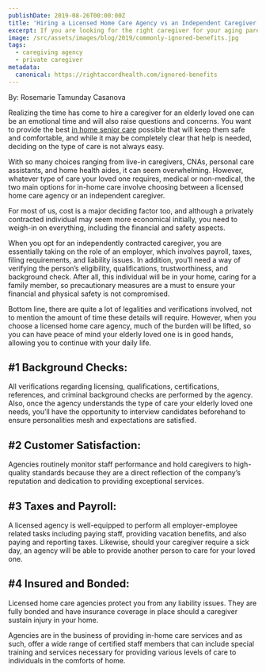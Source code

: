 ```yaml
---
publishDate: 2019-08-26T00:00:00Z
title: 'Hiring a Licensed Home Care Agency vs an Independent Caregiver'
excerpt: If you are looking for the right caregiver for your aging parent, knowing the four commonly ignored benefits of hiring a licensed home care agency vs. hiring an independent caregiver will help you make a better decision.
image: /src/assets/images/blog/2019/commonly-ignored-benefits.jpg
tags:
  - caregiving agency
  - private caregiver
metadata:
  canonical: https://rightaccordhealth.com/ignored-benefits
---
```


By: Rosemarie Tamunday Casanova


Realizing the time has come to hire a caregiver for an elderly loved one can be an emotional time and will also raise questions and concerns. You want to provide the best [in home senior care](https://rightaccordhealth.com/services/live-in-homecare.html) possible that will keep them safe and comfortable, and while it may be completely clear that help is needed, deciding on the type of care is not always easy.

With so many choices ranging from live-in caregivers, CNAs, personal care assistants, and home health aides, it can seem overwhelming. However, whatever type of care your loved one requires, medical or non-medical, the two main options for in-home care involve choosing between a licensed home care agency or an independent caregiver.

For most of us, cost is a major deciding factor too, and although a privately contracted individual may seem more economical initially, you need to weigh-in on everything, including the financial and safety aspects.

When you opt for an independently contracted caregiver, you are essentially taking on the role of an employer, which involves payroll, taxes, filing requirements, and liability issues. In addition, you’ll need a way of verifying the person’s eligibility, qualifications, trustworthiness, and background check. After all, this individual will be in your home, caring for a family member, so precautionary measures are a must to ensure your financial and physical safety is not compromised.

Bottom line, there are quite a lot of legalities and verifications involved, not to mention the amount of time these details will require. However, when you choose a licensed home care agency, much of the burden will be lifted, so you can have peace of mind your elderly loved one is in good hands, allowing you to continue with your daily life.

#1 Background Checks:
---------------------


All verifications regarding licensing, qualifications, certifications, references, and criminal background checks are performed by the agency. Also, once the agency understands the type of care your elderly loved one needs, you’ll have the opportunity to interview candidates beforehand to ensure personalities mesh and expectations are satisfied.

#2 Customer Satisfaction:
-------------------------


Agencies routinely monitor staff performance and hold caregivers to high-quality standards because they are a direct reflection of the company’s reputation and dedication to providing exceptional services.

#3 Taxes and Payroll:
---------------------


A licensed agency is well-equipped to perform all employer-employee related tasks including paying staff, providing vacation benefits, and also paying and reporting taxes. Likewise, should your caregiver require a sick day, an agency will be able to provide another person to care for your loved one.

#4 Insured and Bonded:
----------------------


Licensed home care agencies protect you from any liability issues. They are fully bonded and have insurance coverage in place should a caregiver sustain injury in your home.

Agencies are in the business of providing in-home care services and as such, offer a wide range of certified staff members that can include special training and services necessary for providing various levels of care to individuals in the comforts of home.